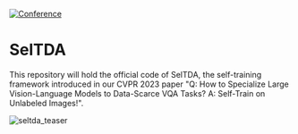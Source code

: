 [![Conference](https://img.shields.io/badge/CVPR-2023-blue)]()
# SelTDA
This repository will hold the official code of SelTDA, the self-training framework introduced in our CVPR 2023 paper "Q: How to Specialize Large Vision-Language Models to Data-Scarce VQA Tasks? A: Self-Train on Unlabeled Images!".


![seltda_teaser](https://user-images.githubusercontent.com/4918041/225918833-7d744775-260a-4bc3-a642-7279531b5b07.png)
